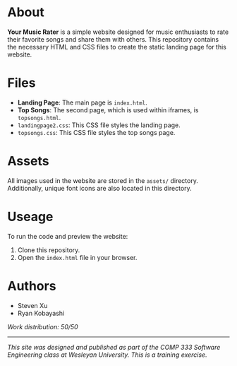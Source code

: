 # About

**Your Music Rater** is a simple website designed for music enthusiasts to rate
their favorite songs and share them with others. This repository contains the
necessary HTML and CSS files to create the static landing page for this website.

# Files
* **Landing Page**: The main page is `index.html`.
* **Top Songs**: The second page, which is used within iframes, is `topsongs.html`.
* `landingpage2.css`: This CSS file styles the landing page.
* `topsongs.css`: This CSS file styles the top songs page.

# Assets
All images used in the website are stored in the `assets/` directory. Additionally,
unique font icons are also located in this directory.

# Useage
To run the code and preview the website:
1. Clone this repository.
2. Open the `index.html` file in your browser.

# Authors
* Steven Xu
* Ryan Kobayashi

*Work distribution: 50/50*

---

*This site was designed and published as part of the COMP 333 Software Engineering class at Wesleyan University. This is a training exercise.*